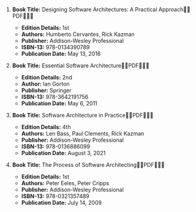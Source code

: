 1. **Book Title:** Designing Software Architectures: A Practical Approach🚨🚨PDF🚨🚨🚨
   - **Edition Details:** 1st
   - **Authors:** Humberto Cervantes, Rick Kazman
   - **Publisher:** Addison-Wesley Professional
   - **ISBN-13:** 978-0134390789
   - **Publication Date:** May 13, 2016

2. **Book Title:** Essential Software Architecture🚨🚨PDF🚨🚨🚨
   - **Edition Details:** 2nd
   - **Author:** Ian Gorton
   - **Publisher:** Springer
   - **ISBN-13:** 978-3642191756
   - **Publication Date:** May 6, 2011

3. **Book Title:** Software Architecture in Practice🚨🚨PDF🚨🚨🚨
   - **Edition Details:** 4th
   - **Authors:** Len Bass, Paul Clements, Rick Kazman
   - **Publisher:** Addison-Wesley Professional
   - **ISBN-13:** 978-0136886099
   - **Publication Date:** August 3, 2021

4. **Book Title:** The Process of Software Architecting🚨🚨PDF🚨🚨🚨
   - **Edition Details:** 1st
   - **Authors:** Peter Eeles, Peter Cripps
   - **Publisher:** Addison-Wesley Professional
   - **ISBN-13:** 978-0321357489
   - **Publication Date:** July 14, 2009
